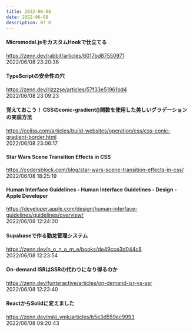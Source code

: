 ```yaml
---
title: 2022-06-08
date: 2022-06-08
description: B! 8
---
```


#### Micromodal.jsをカスタムHookで仕立てる
https://zenn.dev/rabbit/articles/6017bd87550971<br>
2022/06/08 23:20:36<br>


#### TypeScriptの安全性の穴
https://zenn.dev/rizzzse/articles/57f33e51961bd4<br>
2022/06/08 23:09:23<br>


#### 覚えておこう！ CSSのconic-gradient()関数を使用した美しいグラデーションの実装方法
https://coliss.com/articles/build-websites/operation/css/css-conic-gradient-border.html<br>
2022/06/08 23:06:17<br>


#### Star Wars Scene Transition Effects in CSS
https://codersblock.com/blog/star-wars-scene-transition-effects-in-css/<br>
2022/06/08 18:25:19<br>


#### Human Interface Guidelines - Human Interface Guidelines - Design - Apple Developer
https://developer.apple.com/design/human-interface-guidelines/guidelines/overview/<br>
2022/06/08 12:24:00<br>


#### Supabaseで作る勤怠管理システム
https://zenn.dev/n_o_n_a_m_e/books/de49cce3d044c8<br>
2022/06/08 12:23:54<br>


#### On-demand ISRはSSRの代わりになり得るのか
https://zenn.dev/funteractive/articles/on-demand-isr-vs-ssr<br>
2022/06/08 12:23:40<br>


#### ReactからSolidに変えました
https://zenn.dev/miki_ymk/articles/b5e3d559ec9993<br>
2022/06/08 09:20:43<br>


